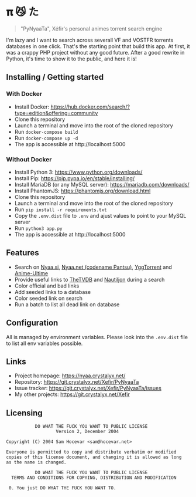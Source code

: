 # 𝛑 😼 た
> "PyNyaaTa", Xéfir's personal animes torrent search engine

I'm lazy and I want to search across severall VF and VOSTFR torrents databases in one click.
That's the starting point that build this app.
At first, it was a crappy PHP project without any good future.
After a good rewrite in Python, it's time to show it to the public, and here it is!

## Installing / Getting started

### With Docker

- Install Docker: https://hub.docker.com/search/?type=edition&offering=community
- Clone this repository
- Launch a terminal and move into the root of the cloned repository
- Run `docker-compose build`
- Run `docker-compose up -d`
- The app is accessible at http://localhost:5000

### Without Docker

- Install Python 3: https://www.python.org/downloads/
- Install Pip: https://pip.pypa.io/en/stable/installing/
- Install MariaDB (or any MySQL server): https://mariadb.com/downloads/
- Install PhantomJS: https://phantomjs.org/download.html
- Clone this repository
- Launch a terminal and move into the root of the cloned repository
- Run `pip install -r requirements.txt`
- Copy the `.env.dist` file to `.env` and ajust values to point to your MySQL server
- Run `python3 app.py`
- The app is accessible at http://localhost:5000

## Features

* Search on [Nyaa.si](https://nyaa.si/), [Nyaa.net (codename Pantsu)](https://nyaa.net/), [YggTorrent](https://duckduckgo.com/?q=yggtorrent) and [Anime-Ultime](http://www.anime-ultime.net/index-0-1)
* Provide useful links to [TheTVDB](https://www.thetvdb.com/) and [Nautiljon](https://www.nautiljon.com/) during a search
* Color official and bad links
* Add seeded links to a database
* Color seeded link on search
* Run a batch to list all dead link on database

## Configuration

All is managed by environment variables.
Please look into the `.env.dist` file to list all env variables possible.

## Links

- Project homepage: https://nyaa.crystalyx.net/
- Repository: https://git.crystalyx.net/Xefir/PyNyaaTa
- Issue tracker: https://git.crystalyx.net/Xefir/PyNyaaTa/issues
- My other projects: https://git.crystalyx.net/Xefir

## Licensing

```
           DO WHAT THE FUCK YOU WANT TO PUBLIC LICENSE
                   Version 2, December 2004

Copyright (C) 2004 Sam Hocevar <sam@hocevar.net>

Everyone is permitted to copy and distribute verbatim or modified
copies of this license document, and changing it is allowed as long
as the name is changed.

           DO WHAT THE FUCK YOU WANT TO PUBLIC LICENSE
  TERMS AND CONDITIONS FOR COPYING, DISTRIBUTION AND MODIFICATION

 0. You just DO WHAT THE FUCK YOU WANT TO.
```
